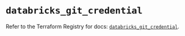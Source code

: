 # `databricks_git_credential`

Refer to the Terraform Registry for docs: [`databricks_git_credential`](https://registry.terraform.io/providers/databricks/databricks/1.55.0/docs/resources/git_credential).
